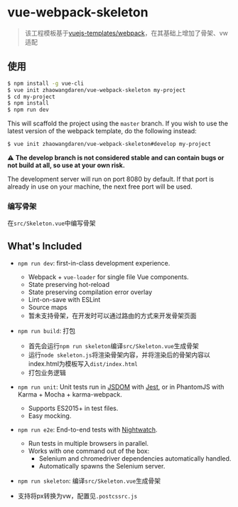 # vue-webpack-skeleton

> 该工程模板基于[vuejs-templates/webpack](https://github.com/vuejs-templates/webpack)，在其基础上增加了骨架、vw适配

## 使用

``` bash
$ npm install -g vue-cli
$ vue init zhaowangdaren/vue-webpack-skeleton my-project
$ cd my-project
$ npm install
$ npm run dev
```

This will scaffold the project using the `master` branch. If you wish to use the latest version of the webpack template, do the following instead:

``` bash
$ vue init zhaowangdaren/vue-webpack-skeleton#develop my-project
```

:warning: **The develop branch is not considered stable and can contain bugs or not build at all, so use at your own risk.**

The development server will run on port 8080 by default. If that port is already in use on your machine, the next free port will be used.

### 编写骨架

在`src/Skeleton.vue`中编写骨架

## What's Included

- `npm run dev`: first-in-class development experience.
  - Webpack + `vue-loader` for single file Vue components.
  - State preserving hot-reload
  - State preserving compilation error overlay
  - Lint-on-save with ESLint
  - Source maps
  - 暂未支持骨架，在开发时可以通过路由的方式来开发骨架页面

- `npm run build`: 打包
  - 首先会运行`npm run skeleton`编译`src/Skeleton.vue`生成骨架
  - 运行`node skeleton.js`将渲染骨架内容，并将渲染后的骨架内容以index.html为模板写入`dist/index.html`
  - 打包业务逻辑

- `npm run unit`: Unit tests run in [JSDOM](https://github.com/tmpvar/jsdom) with [Jest](https://facebook.github.io/jest/), or in PhantomJS with Karma + Mocha + karma-webpack.
  - Supports ES2015+ in test files.
  - Easy mocking.

- `npm run e2e`: End-to-end tests with [Nightwatch](http://nightwatchjs.org/).
  - Run tests in multiple browsers in parallel.
  - Works with one command out of the box:
    - Selenium and chromedriver dependencies automatically handled.
    - Automatically spawns the Selenium server.

- `npm run skeleton`: 编译`src/Skeleton.vue`生成骨架

- 支持将px转换为vw，配置见`.postcssrc.js`

